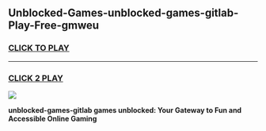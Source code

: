 
## Unblocked-Games-unblocked-games-gitlab-Play-Free-gmweu
<h3>
<a href="https://premium76.site?title=unblocked-games-gitlab&ref=23A">CLICK TO PLAY</a></h3>
<hr>

<h3>
<a href="https://premium76.site?title=unblocked-games-gitlab&ref=23A">CLICK 2 PLAY</a>
  
</h3>

<a href="https://premium76.site?title=unblocked-games-gitlab&ref=23A"><img src="https://clearcache.store/games.png"></a>


**unblocked-games-gitlab games unblocked: Your Gateway to Fun and Accessible Online Gaming**
